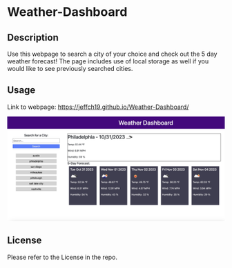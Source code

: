 # Weather-Dashboard


## Description

Use this webpage to search a city of your choice and check out the 5 day weather forecast! The page includes use of local storage as well if you would like to see previously searched cities.





## Usage

Link to webpage: https://jeffch19.github.io/Weather-Dashboard/ 

![alt text](./weather-image.jpg)



## License

Please refer to the License in the repo.
